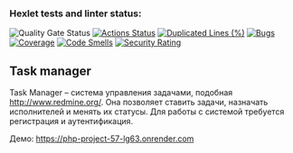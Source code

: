 ### Hexlet tests and linter status:
![Quality Gate Status](https://sonarcloud.io/api/project_badges/measure?project=Exodzz_php-project-48&metric=alert_status)
[![Actions Status](https://github.com/Exodzz/php-project-57/actions/workflows/hexlet-check.yml/badge.svg)](https://github.com/fzxcvbn/php-project-57/actions)
[![Duplicated Lines (%)](https://sonarcloud.io/api/project_badges/measure?project=Exodzz_php-project-48&metric=duplicated_lines_density)](https://sonarcloud.io/summary/new_code?id=Exodzz_php-project-48)
[![Bugs](https://sonarcloud.io/api/project_badges/measure?project=Exodzz_php-project-48&metric=bugs)](https://sonarcloud.io/summary/new_code?id=Exodzz_php-project-48)
[![Coverage](https://sonarcloud.io/api/project_badges/measure?project=Exodzz_php-project-48&metric=coverage)](https://sonarcloud.io/summary/new_code?id=Exodzz_php-project-48)
[![Code Smells](https://sonarcloud.io/api/project_badges/measure?project=Exodzz_php-project-48&metric=code_smells)](https://sonarcloud.io/summary/new_code?id=Exodzz_php-project-48)
[![Security Rating](https://sonarcloud.io/api/project_badges/measure?project=Exodzz_php-project-48&metric=security_rating)](https://sonarcloud.io/summary/new_code?id=Exodzz_php-project-48)
## Task manager
Task Manager – система управления задачами, подобная http://www.redmine.org/. Она позволяет ставить задачи, назначать исполнителей и менять их статусы. Для работы с системой требуется регистрация и аутентификация.

Демо: https://php-project-57-lg63.onrender.com
